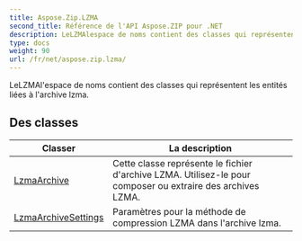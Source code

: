 ```yaml
---
title: Aspose.Zip.LZMA
second_title: Référence de l'API Aspose.ZIP pour .NET
description: LeLZMAlespace de noms contient des classes qui représentent les entités liées à larchive lzma.
type: docs
weight: 90
url: /fr/net/aspose.zip.lzma/
---
```

LeLZMAl'espace de noms contient des classes qui représentent les entités liées à l'archive lzma.

## Des classes

| Classer | La description |
| --- | --- |
| [LzmaArchive](./lzmaarchive/) | Cette classe représente le fichier d'archive LZMA. Utilisez-le pour composer ou extraire des archives LZMA. |
| [LzmaArchiveSettings](./lzmaarchivesettings/) | Paramètres pour la méthode de compression LZMA dans l'archive lzma. |


